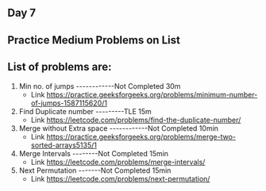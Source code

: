 ## Day 7

## Practice Medium Problems on List 

## List of problems are:

1. Min no. of jumps ------------Not Completed 30m
    - Link https://practice.geeksforgeeks.org/problems/minimum-number-of-jumps-1587115620/1
2. Find Duplicate number ---------TLE 15m
    - Link https://leetcode.com/problems/find-the-duplicate-number/
3. Merge without Extra space ------------Not Completed 10min
    - Link https://practice.geeksforgeeks.org/problems/merge-two-sorted-arrays5135/1
4. Merge Intervals --------Not Completed 15min
    - Link https://leetcode.com/problems/merge-intervals/
5. Next Permutation -------Not Completed 15min
    - Link https://leetcode.com/problems/next-permutation/
